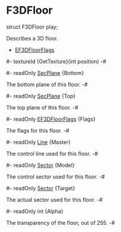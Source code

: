 # F3DFloor

[EF3DFloorFlags]: F3DFloor/F3DFloorFlags.md
[Line]: Line.md
[SecPlane]: SecPlane.md
[Sector]: Sector.md

<!-- api-declaration -->
struct F3DFloor play;

<!-- api-definition -->
Describes a 3D floor.

<!-- api-sub-types -->
* [EF3DFloorFlags]

<!-- api-instance-methods -->
#-
textureId {GetTexture}(int position)
-#

<!-- api-members -->
#-
readOnly [SecPlane] {Bottom}

The bottom plane of this floor.
-#

#-
readOnly [SecPlane] {Top}

The top plane of this floor.
-#

#-
readOnly [EF3DFloorFlags] {Flags}

The flags for this floor.
-#

#-
readOnly [Line] {Master}

The control line used for this floor.
-#

#-
readOnly [Sector] {Model}

The control sector used for this floor.
-#

#-
readOnly [Sector] {Target}

The actual sector used for this floor.
-#

#-
readOnly int {Alpha}

The transparency of the floor, out of 255.
-#
